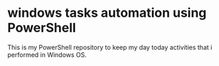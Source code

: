 # windows tasks automation using PowerShell

This is my PowerShell repository to keep my day today activities that i performed in Windows OS.
